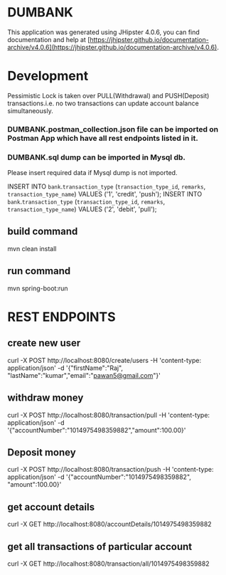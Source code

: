 # DUMBANK
This application was generated using JHipster 4.0.6, you can find documentation and help at [https://jhipster.github.io/documentation-archive/v4.0.6](https://jhipster.github.io/documentation-archive/v4.0.6).


# Development

Pessimistic Lock is taken over PULL(Withdrawal) and PUSH(Deposit) transactions.i.e. no two transactions can update account balance simultaneously.

### DUMBANK.postman_collection.json file can be imported on Postman App which have all rest endpoints listed in it.

### DUMBANK.sql dump can be imported in Mysql db.

Please insert required data if Mysql dump is not imported.


INSERT INTO `bank`.`transaction_type` (`transaction_type_id`, `remarks`, `transaction_type_name`) VALUES ('1', 'credit', 'push');
INSERT INTO `bank`.`transaction_type` (`transaction_type_id`, `remarks`, `transaction_type_name`) VALUES ('2', 'debit', 'pull');


## build command 

mvn clean install

## run command 

mvn spring-boot:run

# REST ENDPOINTS 

## create new user 

curl -X POST http://localhost:8080/create/users -H 'content-type: application/json' -d '{"firstName":"Raj",	"lastName":"kumar","email":"pawan5@gmail.com"}'


## withdraw money

curl -X POST http://localhost:8080/transaction/pull -H 'content-type: application/json' -d '{"accountNumber":"1014975498359882","amount":100.00}'

## Deposit money

curl -X POST http://localhost:8080/transaction/push -H 'content-type: application/json' -d '{"accountNumber":"1014975498359882",
	"amount":100.00}'
   
   
## get account details 

curl -X GET  http://localhost:8080/accountDetails/1014975498359882

## get all transactions of particular account

curl -X GET http://localhost:8080/transaction/all/1014975498359882

